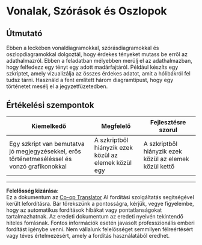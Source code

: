 <!--
CO_OP_TRANSLATOR_METADATA:
{
  "original_hash": "0ea21b6513df5ade7419c6b7d65f10b1",
  "translation_date": "2025-08-26T17:13:34+00:00",
  "source_file": "3-Data-Visualization/R/09-visualization-quantities/assignment.md",
  "language_code": "hu"
}
-->
# Vonalak, Szórások és Oszlopok

## Útmutató

Ebben a leckében vonaldiagramokkal, szórásdiagramokkal és oszlopdiagramokkal dolgoztál, hogy érdekes tényeket mutass be erről az adathalmazról. Ebben a feladatban mélyebben merülj el az adathalmazban, hogy felfedezz egy tényt egy adott madárfajtáról. Például készíts egy szkriptet, amely vizualizálja az összes érdekes adatot, amit a hólibákról fel tudsz tárni. Használd a fent említett három diagramtípust, hogy egy történetet mesélj el a jegyzetfüzetedben.

## Értékelési szempontok

Kiemelkedő | Megfelelő | Fejlesztésre szorul
--- | --- | --- |
Egy szkript van bemutatva jó megjegyzésekkel, erős történetmeséléssel és vonzó grafikonokkal | A szkriptből hiányzik ezek közül az elemek közül egy | A szkriptből hiányzik ezek közül az elemek közül kettő

---

**Felelősség kizárása**:  
Ez a dokumentum az [Co-op Translator](https://github.com/Azure/co-op-translator) AI fordítási szolgáltatás segítségével került lefordításra. Bár törekszünk a pontosságra, kérjük, vegye figyelembe, hogy az automatikus fordítások hibákat vagy pontatlanságokat tartalmazhatnak. Az eredeti dokumentum az eredeti nyelvén tekintendő hiteles forrásnak. Fontos információk esetén javasolt professzionális emberi fordítást igénybe venni. Nem vállalunk felelősséget semmilyen félreértésért vagy téves értelmezésért, amely a fordítás használatából eredhet.